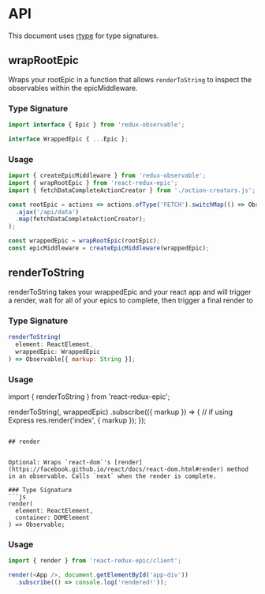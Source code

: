 # API

This document uses [rtype](https://github.com/ericelliott/rtype) for type signatures.

## wrapRootEpic
Wraps your rootEpic in a function that allows `renderToString` to inspect the observables within the epicMiddleware.

### Type Signature

```js
import interface { Epic } from 'redux-observable';

interface WrappedEpic { ...Epic };
```
### Usage

```js
import { createEpicMiddleware } from 'redux-observable';
import { wrapRootEpic } from 'react-redux-epic';
import { fetchDataCompleteActionCreator } from './action-creators.js';

const rootEpic = actions => actions.ofType('FETCH').switchMap(() => Observale
  .ajax('/api/data')
  .map(fetchDataCompleteActionCreator);
);

const wrappedEpic = wrapRootEpic(rootEpic);
const epicMiddleware = createEpicMiddleware(wrappedEpic);
```

## renderToString
renderToString takes your wrappedEpic and your react app and will trigger a render, wait for all of your epics to complete, then trigger a final render to 

### Type Signature

```js
renderToString(
  element: ReactElement,
  wrappedEpic: WrappedEpic
) => Observable[{ markup: String }];
```

### Usage
import { renderToString } from 'react-redux-epic';

renderToString(<App />, wrappedEpic)
  .subscribe(({ markup }) => {
    // if using Express
    res.render('index', { markup });
  });
```

## render


Optional: Wraps `react-dom`'s [render](https://facebook.github.io/react/docs/react-dom.html#render) method in an observable. Calls `next` when the render is complete.

### Type Signature
```js
render(
  element: ReactElement,
  container: DOMElement
) => Observable;
```
### Usage

```js
import { render } from 'react-redux-epic/client';

render(<App />, document.getElementById('app-div'))
  .subscribe(() => console.log('rendered!'));
```


